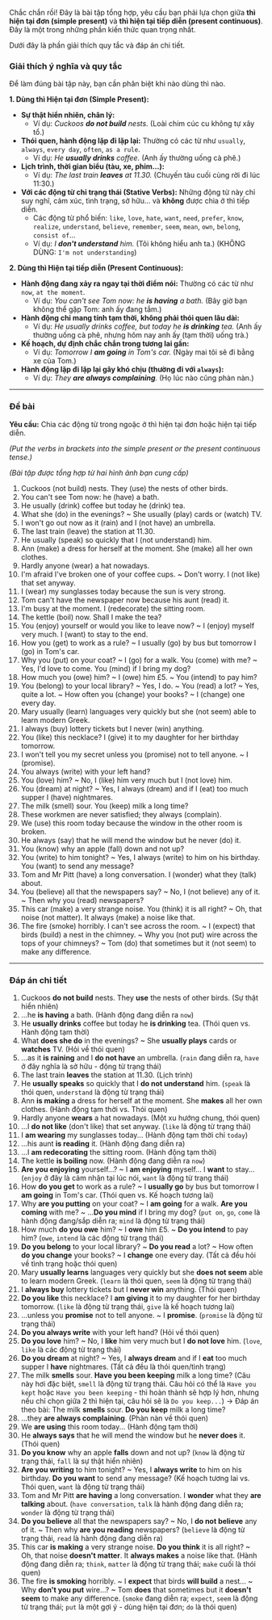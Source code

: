 Chắc chắn rồi! Đây là bài tập tổng hợp, yêu cầu bạn phải lựa chọn giữa **thì hiện tại đơn (simple present)** và **thì hiện tại tiếp diễn (present continuous)**. Đây là một trong những phần kiến thức quan trọng nhất.

Dưới đây là phần giải thích quy tắc và đáp án chi tiết.

### Giải thích ý nghĩa và quy tắc

Để làm đúng bài tập này, bạn cần phân biệt khi nào dùng thì nào.

**1. Dùng thì Hiện tại đơn (Simple Present):**

* **Sự thật hiển nhiên, chân lý:**
  * Ví dụ: *Cuckoos **do not build** nests.* (Loài chim cúc cu không tự xây tổ.)
* **Thói quen, hành động lặp đi lặp lại:** Thường có các từ như `usually`, `always`, `every day`, `often`, `as a rule`.
  * Ví dụ: *He **usually drinks** coffee.* (Anh ấy thường uống cà phê.)
* **Lịch trình, thời gian biểu (tàu, xe, phim...):**
  * Ví dụ: *The last train **leaves** at 11.30.* (Chuyến tàu cuối cùng rời đi lúc 11:30.)
* **Với các động từ chỉ trạng thái (Stative Verbs):** Những động từ này chỉ suy nghĩ, cảm xúc, tình trạng, sở hữu... và **không** được chia ở thì tiếp diễn.
  * Các động từ phổ biến: `like`, `love`, `hate`, `want`, `need`, `prefer`, `know`, `realize`, `understand`, `believe`, `remember`, `seem`, `mean`, `own`, `belong`, `consist of`...
  * Ví dụ: *I **don't understand** him.* (Tôi không hiểu anh ta.) (KHÔNG DÙNG: `I'm not understanding`)

**2. Dùng thì Hiện tại tiếp diễn (Present Continuous):**

* **Hành động đang xảy ra ngay tại thời điểm nói:** Thường có các từ như `now`, `at the moment`.
  * Ví dụ: *You can't see Tom now: he **is having** a bath.* (Bây giờ bạn không thể gặp Tom: anh ấy đang tắm.)
* **Hành động chỉ mang tính tạm thời, không phải thói quen lâu dài:**
  * Ví dụ: *He usually drinks coffee, but today he **is drinking** tea.* (Anh ấy thường uống cà phê, nhưng hôm nay anh ấy (tạm thời) uống trà.)
* **Kế hoạch, dự định chắc chắn trong tương lai gần:**
  * Ví dụ: *Tomorrow I **am going** in Tom's car.* (Ngày mai tôi sẽ đi bằng xe của Tom.)
* **Hành động lặp đi lặp lại gây khó chịu (thường đi với `always`):**
  * Ví dụ: *They **are always complaining**.* (Họ lúc nào cũng phàn nàn.)

---

### Đề bài

**Yêu cầu:** Chia các động từ trong ngoặc ở thì hiện tại đơn hoặc hiện tại tiếp diễn.

*(Put the verbs in brackets into the simple present or the present continuous tense.)*

*(Bài tập được tổng hợp từ hai hình ảnh bạn cung cấp)*

1. Cuckoos (not build) nests. They (use) the nests of other birds.
2. You can't see Tom now: he (have) a bath.
3. He usually (drink) coffee but today he (drink) tea.
4. What she (do) in the evenings? ~ She usually (play) cards or (watch) TV.
5. I won't go out now as it (rain) and I (not have) an umbrella.
6. The last train (leave) the station at 11.30.
7. He usually (speak) so quickly that I (not understand) him.
8. Ann (make) a dress for herself at the moment. She (make) all her own clothes.
9. Hardly anyone (wear) a hat nowadays.
10. I'm afraid I've broken one of your coffee cups. ~ Don't worry. I (not like) that set anyway.
11. I (wear) my sunglasses today because the sun is very strong.
12. Tom can't have the newspaper now because his aunt (read) it.
13. I'm busy at the moment. I (redecorate) the sitting room.
14. The kettle (boil) now. Shall I make the tea?
15. You (enjoy) yourself or would you like to leave now? ~ I (enjoy) myself very much. I (want) to stay to the end.
16. How you (get) to work as a rule? ~ I usually (go) by bus but tomorrow I (go) in Tom's car.
17. Why you (put) on your coat? ~ I (go) for a walk. You (come) with me? ~ Yes, I'd love to come. You (mind) if I bring my dog?
18. How much you (owe) him? ~ I (owe) him £5. ~ You (intend) to pay him?
19. You (belong) to your local library? ~ Yes, I do. ~ You (read) a lot? ~ Yes, quite a lot. ~ How often you (change) your books? ~ I (change) one every day.
20. Mary usually (learn) languages very quickly but she (not seem) able to learn modern Greek.
21. I always (buy) lottery tickets but I never (win) anything.
22. You (like) this necklace? I (give) it to my daughter for her birthday tomorrow.
23. I won't tell you my secret unless you (promise) not to tell anyone. ~ I (promise).
24. You always (write) with your left hand?
25. You (love) him? ~ No, I (like) him very much but I (not love) him.
26. You (dream) at night? ~ Yes, I always (dream) and if I (eat) too much supper I (have) nightmares.
27. The milk (smell) sour. You (keep) milk a long time?
28. These workmen are never satisfied; they always (complain).
29. We (use) this room today because the window in the other room is broken.
30. He always (say) that he will mend the window but he never (do) it.
31. You (know) why an apple (fall) down and not up?
32. You (write) to him tonight? ~ Yes, I always (write) to him on his birthday. You (want) to send any message?
33. Tom and Mr Pitt (have) a long conversation. I (wonder) what they (talk) about.
34. You (believe) all that the newspapers say? ~ No, I (not believe) any of it. ~ Then why you (read) newspapers?
35. This car (make) a very strange noise. You (think) it is all right? ~ Oh, that noise (not matter). It always (make) a noise like that.
36. The fire (smoke) horribly. I can't see across the room. ~ I (expect) that birds (build) a nest in the chimney. ~ Why you (not put) wire across the tops of your chimneys? ~ Tom (do) that sometimes but it (not seem) to make any difference.

---

### Đáp án chi tiết

1. Cuckoos **do not build** nests. They **use** the nests of other birds. (Sự thật hiển nhiên)
2. ...he **is having** a bath. (Hành động đang diễn ra `now`)
3. He **usually drinks** coffee but today he **is drinking** tea. (Thói quen vs. Hành động tạm thời)
4. What **does she do** in the evenings? ~ She **usually plays** cards or **watches** TV. (Hỏi về thói quen)
5. ...as it **is raining** and I **do not have** an umbrella. (`rain` đang diễn ra, `have` ở đây nghĩa là sở hữu - động từ trạng thái)
6. The last train **leaves** the station at 11.30. (Lịch trình)
7. He **usually speaks** so quickly that I **do not understand** him. (`speak` là thói quen, `understand` là động từ trạng thái)
8. Ann **is making** a dress for herself at the moment. She **makes** all her own clothes. (Hành động tạm thời vs. Thói quen)
9. Hardly anyone **wears** a hat nowadays. (Một xu hướng chung, thói quen)
10. ...I **do not like** (don't like) that set anyway. (`like` là động từ trạng thái)
11. I **am wearing** my sunglasses today... (Hành động tạm thời chỉ `today`)
12. ...his aunt **is reading** it. (Hành động đang diễn ra)
13. ...I **am redecorating** the sitting room. (Hành động tạm thời)
14. The kettle **is boiling** now. (Hành động đang diễn ra `now`)
15. **Are you enjoying** yourself...? ~ I **am enjoying** myself... I **want** to stay... (`enjoy` ở đây là cảm nhận tại lúc nói, `want` là động từ trạng thái)
16. How **do you get** to work as a rule? ~ I **usually go** by bus but tomorrow I **am going** in Tom's car. (Thói quen vs. Kế hoạch tương lai)
17. Why **are you putting** on your coat? ~ I **am going** for a walk. **Are you coming** with me? ~ ...**Do you mind** if I bring my dog? (`put on`, `go`, `come` là hành động đang/sắp diễn ra; `mind` là động từ trạng thái)
18. How much **do you owe** him? ~ I **owe** him £5. ~ **Do you intend** to pay him? (`owe`, `intend` là các động từ trạng thái)
19. **Do you belong** to your local library? ~ **Do you read** a lot? ~ How often **do you change** your books? ~ I **change** one every day. (Tất cả đều hỏi về tình trạng hoặc thói quen)
20. Mary **usually learns** languages very quickly but she **does not seem** able to learn modern Greek. (`learn` là thói quen, `seem` là động từ trạng thái)
21. I **always buy** lottery tickets but I **never win** anything. (Thói quen)
22. **Do you like** this necklace? I **am giving** it to my daughter for her birthday tomorrow. (`like` là động từ trạng thái, `give` là kế hoạch tương lai)
23. ...unless you **promise** not to tell anyone. ~ I **promise**. (`promise` là động từ trạng thái)
24. **Do you always write** with your left hand? (Hỏi về thói quen)
25. **Do you love** him? ~ No, I **like** him very much but I **do not love** him. (`love`, `like` là các động từ trạng thái)
26. **Do you dream** at night? ~ Yes, I **always dream** and if I **eat** too much supper I **have** nightmares. (Tất cả đều là thói quen/tình trạng)
27. The milk **smells** sour. **Have you been keeping** milk a long time? (Câu này hơi đặc biệt, `smell` là động từ trạng thái. Câu hỏi có thể là `Have you kept` hoặc `Have you been keeping` - thì hoàn thành sẽ hợp lý hơn, nhưng nếu chỉ chọn giữa 2 thì hiện tại, câu hỏi sẽ là `Do you keep...`) -> Đáp án theo bài: The milk **smells** sour. **Do you keep** milk a long time?
28. ...they **are always complaining**. (Phàn nàn về thói quen)
29. We **are using** this room today... (Hành động tạm thời)
30. He **always says** that he will mend the window but he **never does** it. (Thói quen)
31. **Do you know** why an apple **falls** down and not up? (`know` là động từ trạng thái, `fall` là sự thật hiển nhiên)
32. **Are you writing** to him tonight? ~ Yes, I **always write** to him on his birthday. **Do you want** to send any message? (Kế hoạch tương lai vs. Thói quen, `want` là động từ trạng thái)
33. Tom and Mr Pitt **are having** a long conversation. I **wonder** what they **are talking** about. (`have conversation`, `talk` là hành động đang diễn ra; `wonder` là động từ trạng thái)
34. **Do you believe** all that the newspapers say? ~ No, I **do not believe** any of it. ~ Then why **are you reading** newspapers? (`believe` là động từ trạng thái, `read` là hành động đang diễn ra)
35. This car **is making** a very strange noise. **Do you think** it is all right? ~ Oh, that noise **doesn't matter**. It **always makes** a noise like that. (Hành động đang diễn ra; `think`, `matter` là động từ trạng thái; `make` cuối là thói quen)
36. The fire **is smoking** horribly. ~ I **expect** that birds **will build** a nest... ~ Why **don't you put** wire...? ~ Tom **does** that sometimes but it **doesn't seem** to make any difference. (`smoke` đang diễn ra; `expect`, `seem` là động từ trạng thái; `put` là một gợi ý - dùng hiện tại đơn; `do` là thói quen)
